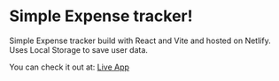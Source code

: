 # Simple Expense tracker!

Simple Expense tracker build with React and Vite and hosted on Netlify. Uses Local Storage to save user data.

You can check it out at: [Live App](https://ests-expense-tracker.netlify.app/)